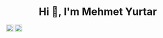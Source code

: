 <h1 align="center">Hi 👋, I'm Mehmet Yurtar</h1>
<a href="https://twitter.com/yurtarmehmet" target="blank"><img align="center" src="https://cdn.jsdelivr.net/npm/simple-icons@3.0.1/icons/twitter.svg" alt="yurtarmehmet" height="20" width="20" /></a>
<a href="https://linkedin.com/in/yurtarmehmet" target="blank"><img align="center" src="https://cdn.jsdelivr.net/npm/simple-icons@3.0.1/icons/linkedin.svg" alt="yurtarmehmet" height="20" width="20" /></a>
</p>
